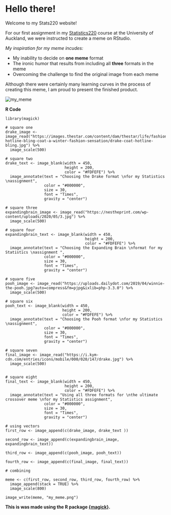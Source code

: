# Hello there!
Welcome to my Stats220 website!

For our first assignment in my [Statistics220](https://courseoutline.auckland.ac.nz/dco/course/STATS/220/1223) course at the University of Auckland, we were instructed to create a meme on RStudio. 

*My inspiration for my meme incudes:*

<!--- unordered lists --->
* My inability to decide on **one meme** format 
* The ironic humor that results from including all **three** formats in the meme
* Overcoming the challenge to find the original image from each meme 

Although there were certainly many learning curves in the process of creating this meme, I am proud to present the finished product.


![my_meme](https://user-images.githubusercontent.com/100745431/159103305-96ad46dd-5acf-4317-996c-39083114baef.png)

**R Code**

```
library(magick)

# square one 
drake_image <- image_read("https://images.thestar.com/content/dam/thestar/life/fashion_style/2015/11/07/drakes-hotline-bling-coat-a-winter-fashion-sensation/drake-coat-hotline-bling.jpg") %>% 
  image_scale(500)

# square two 
drake_text <- image_blank(width = 450,
                          height = 200, 
                          color = "#FDFEFE") %>%
  image_annotate(text = "Choosing the Drake format \nfor my Statistics \nassignment",
                 color = "#000000",
                 size = 30, 
                 font = "Times",
                 gravity = "center")

# square three
expandingbrain_image <- image_read("https://nestheprint.com/wp-content/uploads/2020/05/3.jpg") %>%
  image_scale(500)

# square four 
expandingbrain_text <- image_blank(width = 450,
                                   height = 200, 
                                   color = "#FDFEFE") %>%
  image_annotate(text = "Choosing the Expanding Brain \nformat for my Statistics \nassignment ",
                 color = "#000000",
                 size = 30, 
                 font = "Times",
                 gravity = "center")

# square five 
pooh_image <- image_read("https://uploads.dailydot.com/2019/04/winnie-the-pooh.jpg?auto=compress&fm=pjpg&ixlib=php-3.3.0") %>%
  image_scale(500)

# square six 
pooh_text <- image_blank(width = 450,
                         height = 200, 
                         color = "#FDFEFE") %>%
  image_annotate(text = "Choosing the Pooh format \nfor my Statistics \nassignment",
                 color = "#000000",
                 size = 30, 
                 font = "Times",
                 gravity = "center")

# square seven 
final_image <- image_read("https://i.kym-cdn.com/entries/icons/mobile/000/020/147/drake.jpg") %>%
  image_scale(500)


# square eight 
final_text <- image_blank(width = 450,
                          height = 200, 
                          color = "#FDFEFE") %>%
  image_annotate(text = "Using all three formats for \nthe ultimate crossover meme \nfor my Statistics assignment",
                 color = "#000000",
                 size = 30, 
                 font = "Times",
                 gravity = "center")

# using vectors
first_row <- image_append(c(drake_image, drake_text ))

second_row <- image_append(c(expandingbrain_image, expandingbrain_text))

third_row <- image_append(c(pooh_image, pooh_text))

fourth_row <- image_append(c(final_image, final_text))

# combining 

meme <- c(first_row, second_row, third_row, fourth_row) %>%
  image_append(stack = TRUE) %>%
  image_scale(800)

image_write(meme, "my_meme.png")
```
**This is was made using the R package [{magick}](https://cran.r-project.org/web/packages/magick/vignettes/intro.html).** 



